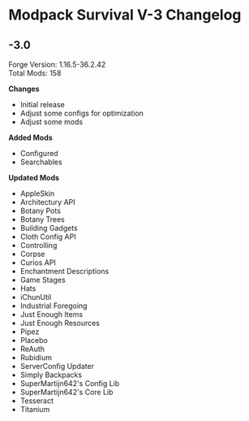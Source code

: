 # Modpack Survival V-3 Changelog

## -3.0

Forge Version: 1.16.5-36.2.42  
Total Mods: 158

**Changes**

- Initial release
- Adjust some configs for optimization
- Adjust some mods

**Added Mods**

- Configured
- Searchables

**Updated Mods**

- AppleSkin
- Architectury API
- Botany Pots
- Botany Trees
- Building Gadgets
- Cloth Config API
- Controlling
- Corpse
- Curios API
- Enchantment Descriptions
- Game Stages
- Hats
- iChunUtil
- Industrial Foregoing
- Just Enough Items
- Just Enough Resources
- Pipez
- Placebo
- ReAuth
- Rubidium
- ServerConfig Updater
- Simply Backpacks
- SuperMartijn642's Config Lib
- SuperMartijn642's Core Lib
- Tesseract
- Titanium
